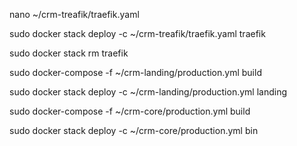 nano ~/crm-treafik/traefik.yaml

sudo docker stack deploy -c ~/crm-treafik/traefik.yaml traefik

sudo docker stack rm traefik

sudo docker-compose -f ~/crm-landing/production.yml build

sudo docker stack deploy -c ~/crm-landing/production.yml landing

sudo docker-compose -f ~/crm-core/production.yml build

sudo docker stack deploy -c ~/crm-core/production.yml bin

